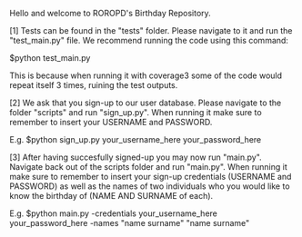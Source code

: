 Hello and welcome to ROROPD's Birthday Repository.


[1] Tests can be found in the "tests" folder.
Please navigate to it and run the "test_main.py" file.
We recommend running the code using this command:

$python test_main.py

This is because when running it with coverage3 some of the code would repeat
itself 3 times, ruining the test outputs.


[2] We ask that you sign-up to our user database.
Please navigate to the folder "scripts" and run "sign_up.py".
When running it make sure to remember to insert your USERNAME and PASSWORD.

E.g.
$python sign_up.py your_username_here your_password_here


[3] After having succesfully signed-up you may now run "main.py".
Navigate back out of the scripts folder and run "main.py".
When running it make sure to remember to insert your sign-up credentials
 (USERNAME and PASSWORD) as well as the names of two individuals who you would
 like to know the birthday of (NAME AND SURNAME of each).

E.g.
$python main.py -credentials your_username_here your_password_here -names
 "name surname" "name surname"